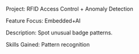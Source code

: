 Project: RFID Access Control + Anomaly Detection

Feature Focus: Embedded+AI 

Description: Spot unusual badge patterns. 

Skills Gained: Pattern recognition 
